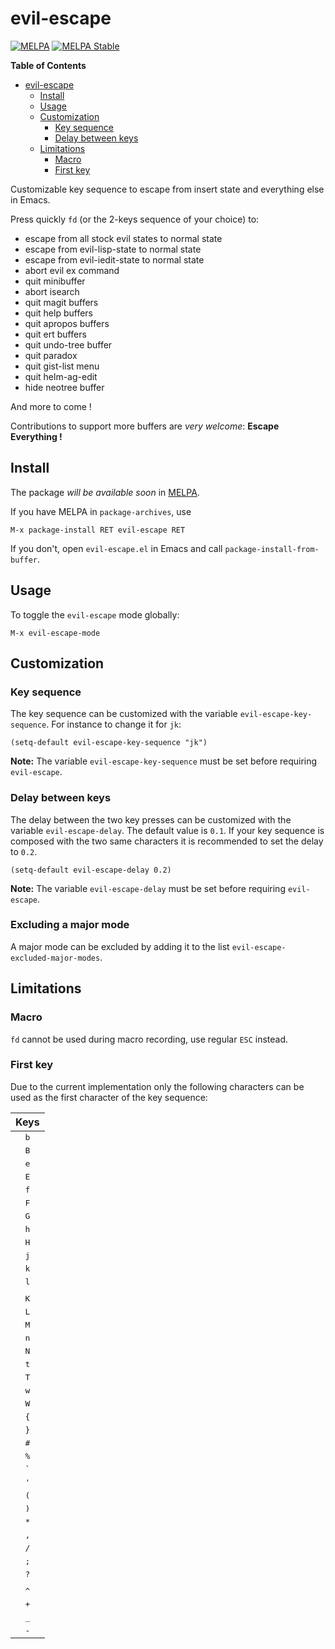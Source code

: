 # evil-escape
[![MELPA](http://melpa.org/packages/evil-escape-badge.svg)](http://melpa.org/#/evil-escape)
[![MELPA Stable](http://stable.melpa.org/packages/evil-escape-badge.svg)](http://stable.melpa.org/#/evil-escape)

<!-- markdown-toc start - Don't edit this section. Run M-x markdown-toc/generate-toc again -->
**Table of Contents**

- [evil-escape](#evil-escape)
    - [Install](#install)
    - [Usage](#usage)
    - [Customization](#customization)
        - [Key sequence](#key-sequence)
        - [Delay between keys](#delay-between-keys)
    - [Limitations](#limitations)
        - [Macro](#macro)
        - [First key](#first-key)

<!-- markdown-toc end -->

Customizable key sequence to escape from insert state and everything else in
Emacs.

Press quickly `fd` (or the 2-keys sequence of your choice) to:

- escape from all stock evil states to normal state
- escape from evil-lisp-state to normal state
- escape from evil-iedit-state to normal state
- abort evil ex command
- quit minibuffer
- abort isearch
- quit magit buffers
- quit help buffers
- quit apropos buffers
- quit ert buffers
- quit undo-tree buffer
- quit paradox
- quit gist-list menu
- quit helm-ag-edit
- hide neotree buffer

And more to come !

Contributions to support more buffers are _very welcome_:
**Escape Everything !**

## Install

The package _will be available soon_ in [MELPA][].

If you have MELPA in `package-archives`, use

    M-x package-install RET evil-escape RET

If you don't, open `evil-escape.el` in Emacs and call
`package-install-from-buffer`.

## Usage

To toggle the `evil-escape` mode globally:

    M-x evil-escape-mode

## Customization

### Key sequence

The key sequence can be customized with the variable `evil-escape-key-sequence`.
For instance to change it for `jk`:

```elisp
(setq-default evil-escape-key-sequence "jk")
```

**Note:** The variable `evil-escape-key-sequence` must be set before requiring
`evil-escape`.

### Delay between keys

The delay between the two key presses can be customized with the variable
`evil-escape-delay`. The default value is `0.1`. If your key sequence is
composed with the two same characters it is recommended to set the delay to
`0.2`.

```elisp
(setq-default evil-escape-delay 0.2)
```

**Note:** The variable `evil-escape-delay` must be set before requiring
`evil-escape`.

### Excluding a major mode

A major mode can be excluded by adding it to the list
`evil-escape-excluded-major-modes`.

## Limitations

### Macro

`fd` cannot be used during macro recording, use regular `ESC` instead.

### First key

Due to the current implementation only the following characters can be used
as the first character of the key sequence:

|   Keys     |
|:----------:|
|<kbd>b</kbd>|
|<kbd>B</kbd>|
|<kbd>e</kbd>|
|<kbd>E</kbd>|
|<kbd>f</kbd>|
|<kbd>F</kbd>|
|<kbd>G</kbd>|
|<kbd>h</kbd>|
|<kbd>H</kbd>|
|<kbd>j</kbd>|
|<kbd>k</kbd>|
|<kbd>l</kbd>|
|<kbd> </kbd>|
|<kbd>K</kbd>|
|<kbd>L</kbd>|
|<kbd>M</kbd>|
|<kbd>n</kbd>|
|<kbd>N</kbd>|
|<kbd>t</kbd>|
|<kbd>T</kbd>|
|<kbd>w</kbd>|
|<kbd>W</kbd>|
|<kbd>{</kbd>|
|<kbd>}</kbd>|
|<kbd>#</kbd>|
|<kbd>%</kbd>|
|<kbd>`</kbd>|
|<kbd>'</kbd>|
|<kbd>(</kbd>|
|<kbd>)</kbd>|
|<kbd>*</kbd>|
|<kbd>,</kbd>|
|<kbd>/</kbd>|
|<kbd>;</kbd>|
|<kbd>?</kbd>|
|<kbd>|</kbd>|
|<kbd>^</kbd>|
|<kbd>+</kbd>|
|<kbd>_</kbd>|
|<kbd>-</kbd>|

[MELPA]: http://melpa.org/
